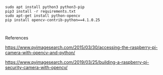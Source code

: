


```
sudo apt install python3 python3-pip
pip3 install -r requirements.txt
sudo apt-get install python-opencv
pip install opencv-contrib-python==4.1.0.25



```






References

https://www.pyimagesearch.com/2015/03/30/accessing-the-raspberry-pi-camera-with-opencv-and-python/

https://www.pyimagesearch.com/2019/03/25/building-a-raspberry-pi-security-camera-with-opencv/